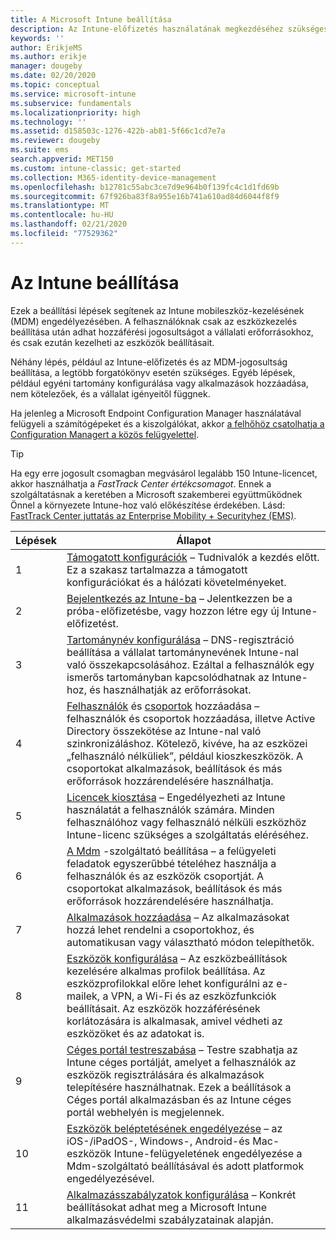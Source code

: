 ```yaml
---
title: A Microsoft Intune beállítása
description: Az Intune-előfizetés használatának megkezdéséhez szükséges követelmények és előfeltételek
keywords: ''
author: ErikjeMS
ms.author: erikje
manager: dougeby
ms.date: 02/20/2020
ms.topic: conceptual
ms.service: microsoft-intune
ms.subservice: fundamentals
ms.localizationpriority: high
ms.technology: ''
ms.assetid: d158503c-1276-422b-ab81-5f66c1cd7e7a
ms.reviewer: dougeby
ms.suite: ems
search.appverid: MET150
ms.custom: intune-classic; get-started
ms.collection: M365-identity-device-management
ms.openlocfilehash: b12781c55abc3ce7d9e964b0f139fc4c1d1fd69b
ms.sourcegitcommit: 67f926ba83f8a955e16b741a610ad84d6044f8f9
ms.translationtype: MT
ms.contentlocale: hu-HU
ms.lasthandoff: 02/21/2020
ms.locfileid: "77529362"
---
```

# <a name="set-up-intune"></a>Az Intune beállítása

Ezek a beállítási lépések segítenek az Intune mobileszköz-kezelésének (MDM) engedélyezésében. A felhasználóknak csak az eszközkezelés beállítása után adhat hozzáférési jogosultságot a vállalati erőforrásokhoz, és csak ezután kezelheti az eszközök beállításait.

Néhány lépés, például az Intune-előfizetés és az MDM-jogosultság beállítása, a legtöbb forgatókönyv esetén szükséges. Egyéb lépések, például egyéni tartomány konfigurálása vagy alkalmazások hozzáadása, nem kötelezőek, és a vállalat igényeitől függnek.

Ha jelenleg a Microsoft Endpoint Configuration Manager használatával felügyeli a számítógépeket és a kiszolgálókat, akkor [a felhőhöz csatolhatja a Configuration Managert a közös felügyelettel](https://docs.microsoft.com/configmgr/comanage/overview).

>[!TIP]
>Ha egy erre jogosult csomagban megvásárol legalább 150 Intune-licencet, akkor használhatja a *FastTrack Center értékcsomagot*. Ennek a szolgáltatásnak a keretében a Microsoft szakemberei együttműködnek Önnel a környezete Intune-hoz való előkészítése érdekében. Lásd: [FastTrack Center juttatás az Enterprise Mobility + Securityhez (EMS)](https://docs.microsoft.com/enterprise-mobility-security/Solutions/enterprise-mobility-fasttrack-program).

| Lépések | Állapot  |
|---|---|
|   1   | [Támogatott konfigurációk](supported-devices-browsers.md) – Tudnivalók a kezdés előtt. Ez a szakasz tartalmazza a támogatott konfigurációkat és a hálózati követelményeket.|
|   2   |  [Bejelentkezés az Intune-ba](account-sign-up.md) – Jelentkezzen be a próba-előfizetésbe, vagy hozzon létre egy új Intune-előfizetést. |
|   3   | [Tartománynév konfigurálása](custom-domain-name-configure.md) – DNS-regisztráció beállítása a vállalat tartománynevének Intune-nal való összekapcsolásához. Ezáltal a felhasználók egy ismerős tartományban kapcsolódhatnak az Intune-hoz, és használhatják az erőforrásokat. |
|   4   | [Felhasználók](users-add.md) és [csoportok](../groups-add.md) hozzáadása – felhasználók és csoportok hozzáadása, illetve Active Directory összekötése az Intune-nal való szinkronizáláshoz. Kötelező, kivéve, ha az eszközei „felhasználó nélküliek”, például kioszkeszközök. A csoportokat alkalmazások, beállítások és más erőforrások hozzárendelésére használhatja.|
|   5   | [Licencek kiosztása](../licenses-assign.md) – Engedélyezheti az Intune használatát a felhasználók számára. Minden felhasználóhoz vagy felhasználó nélküli eszközhöz Intune-licenc szükséges a szolgáltatás eléréséhez. |
|   6   | [A Mdm](../mdm-authority-set.md) -szolgáltató beállítása – a felügyeleti feladatok egyszerűbbé tételéhez használja a felhasználók és az eszközök csoportját. A csoportokat alkalmazások, beállítások és más erőforrások hozzárendelésére használhatja. |
|   7   | [Alkalmazások hozzáadása](../apps/apps-add.md) – Az alkalmazásokat hozzá lehet rendelni a csoportokhoz, és automatikusan vagy választható módon telepíthetők. |
|   8   | [Eszközök konfigurálása](../configuration/device-profiles.md) – Az eszközbeállítások kezelésére alkalmas profilok beállítása. Az eszközprofilokkal előre lehet konfigurálni az e-mailek, a VPN, a Wi-Fi és az eszközfunkciók beállításait. Az eszközök hozzáférésének korlátozására is alkalmasak, amivel védheti az eszközöket és az adatokat is. |
|   9   |  [Céges portál testreszabása](../apps/company-portal-app.md) – Testre szabhatja az Intune céges portálját, amelyet a felhasználók az eszközök regisztrálására és alkalmazások telepítésére használhatnak. Ezek a beállítások a Céges portál alkalmazásban és az Intune céges portál webhelyén is megjelennek.       |
|  10   | [Eszközök beléptetésének engedélyezése](mdm-authority-set.md) – az iOS-/iPadOS-, Windows-, Android-és Mac-eszközök Intune-felügyeletének engedélyezése a Mdm-szolgáltató beállításával és adott platformok engedélyezésével. |
|  11   |  [Alkalmazásszabályzatok konfigurálása](../apps/app-protection-policy.md) – Konkrét beállításokat adhat meg a Microsoft Intune alkalmazásvédelmi szabályzatainak alapján. |
